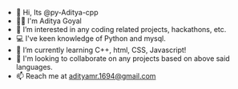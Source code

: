 - 👋 Hi, Its @py-Aditya-cpp
- 👨‍🎓 I'm Aditya Goyal
- 👀 I’m interested in any coding related projects, hackathons, etc.
- 💻 I've keen knowledge of Python and mysql.
- 🌱 I’m currently learning C++, html, CSS, Javascript!
- 💞️ I'm looking to collaborate on any projects based on above said languages.
- 📫 Reach me at adityamr.1694@gmail.com
